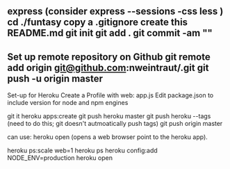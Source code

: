 express <appname> (consider express --sessions -css less <appname>)
cd ./funtasy
copy a .gitignore
create this README.md
git init
git add .
git commit -am "<message>"
--------------
Set up remote repository on Github
git remote add origin git@github.com:nweintraut/<appname>.git
git push -u origin master
---------------
Set-up for Heroku
Create a Profile with web: app.js
Edit package.json to include version for node and npm engines

git it
heroku apps:create <appname>
git push heroku master
git push heroku --tags (need to do this; git doesn't autmoatically push tags)
git push origin master

can use: heroku open (opens a web browser point to the heroku app).

heroku ps:scale web=1
heroku ps
heroku config:add NODE_ENV=production
heroku open
